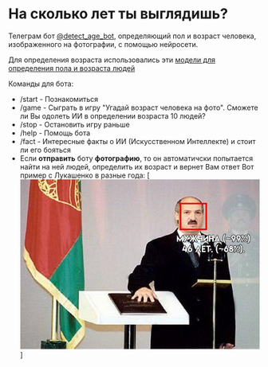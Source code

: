 # На сколько лет ты выглядишь?
Телеграм бот [@detect_age_bot](https://t.me/detect_age_bot "Телеграм"), определяющий пол и возраст человека, изображенного на фотографии, с помощью нейросети.

Для определения возраста использовались эти [модели для определения пола и возраста людей](https://github.com/davisking/dlib-models "GitHub репозиторий")

Команды для бота:
* /start - Познакомиться
* /game - Сыграть в игру "Угадай возраст человека на фото". Сможете ли Вы одолеть ИИ в определении возраста 10 людей? 
* /stop - Остановить игру раньше
* /help - Помощь бота
* /fact - Интересные факты о ИИ (Искусственном Интеллекте) и стоит ли его бояться
* Если **отправить** боту **фотографию**, то он автоматичски попытается найти на ней людей, определить их возраст и вернет Вам ответ
Вот пример с Лукашенко в разные года:
[![2001 год](/static/luka/2001_p.jpg)]
